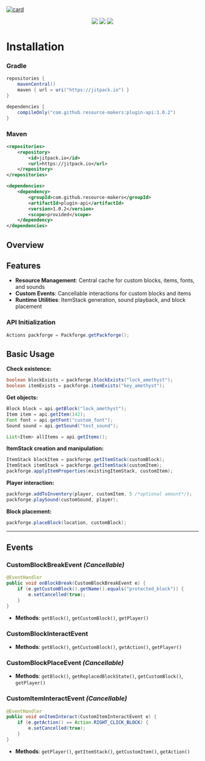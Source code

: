[![card](https://stats.maximjsx.com/api/pin-wide/?username=resource-makers&repo=plugin-api&dark_bg=3&height=150&theme=rain&description=Minecraft%20resource%20management%20API%20for%20Packforge%0ACustom%20%20blocks%2C%20items%2C%20sounds%20%26%20fonts&title=Packforge%20API)](https://github.com/resource-makers/plugin-api)

<div align="center">
  <a href="https://jitpack.io/#resource-makers/plugin-api"><img src="https://jitpack.io/v/resource-makers/plugin-api.svg" /></a>
  <a href="https://adoptium.net/"><img src="https://img.shields.io/badge/Java-21%2B-orange?logo=openjdk" /></a>
  <a href="https://papermc.io/"><img src="https://img.shields.io/badge/Minecraft%20-1.21.4%2B-green" /></a>
</div>


# Installation

### Gradle

```gradle
repositories {
    mavenCentral()
    maven { url = uri("https://jitpack.io") }
}

dependencies {
    compileOnly("com.github.resource-makers:plugin-api:1.0.2")
}
```

### Maven

```xml
<repositories>
    <repository>
        <id>jitpack.io</id>
        <url>https://jitpack.io</url>
    </repository>
</repositories>

<dependencies>
    <dependency>
        <groupId>com.github.resource-makers</groupId>
        <artifactId>plugin-api</artifactId>
        <version>1.0.2</version>
        <scope>provided</scope>
    </dependency>
</dependencies>
```

## Overview

## Features
- **Resource Management**: Central cache for custom blocks, items, fonts, and sounds
- **Custom Events**: Cancellable interactions for custom blocks and items
- **Runtime Utilities**: ItemStack generation, sound playback, and block placement
  

### API Initialization
```java
Actions packforge = Packforge.getPackforge();
```

## Basic Usage

**Check existence:**
```java
boolean blockExists = packforge.blockExists("lock_amethyst");
boolean itemExists = packforge.itemExists("key_amethyst");
```
  
**Get objects:**
```java
Block block = api.getBlock("lock_amethyst");
Item item = api.getItem(142);
Font font = api.getFont("custom_font");
Sound sound = api.getSound("test_sound");

List<Item> allItems = api.getItems();
```
  
**ItemStack creation and manipulation:**
```java
ItemStack blockItem = packforge.getItemStack(customBlock);
ItemStack itemStack = packforge.getItemStack(customItem);
packforge.applyItemProperties(existingItemStack, customItem);
```
  
**Player interaction:**
```java
packforge.addToInventory(player, customItem, 5 /*optional amount*/);
packforge.playSound(customSound, player);
```
  
**Block placement:**
```java
packforge.placeBlock(location, customBlock);
```

---

## Events

### CustomBlockBreakEvent *(Cancellable)*
```java
@EventHandler
public void onBlockBreak(CustomBlockBreakEvent e) {
    if (e.getCustomBlock().getName().equals("protected_block")) {
        e.setCancelled(true);
    }
}
```
- **Methods**: `getBlock()`, `getCustomBlock()`, `getPlayer()`

### CustomBlockInteractEvent
- **Methods**: `getBlock()`, `getCustomBlock()`, `getAction()`, `getPlayer()`

### CustomBlockPlaceEvent *(Cancellable)*
- **Methods**: `getBlock()`, `getReplacedBlockState()`, `getCustomBlock()`, `getPlayer()`

### CustomItemInteractEvent *(Cancellable)*
```java
@EventHandler
public void onItemInteract(CustomItemInteractEvent e) {
    if (e.getAction() == Action.RIGHT_CLICK_BLOCK) {
        e.setCancelled(true);
    }
}
```
- **Methods**: `getPlayer()`, `getItemStack()`, `getCustomItem()`, `getAction()`

